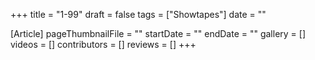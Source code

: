 +++
title = "1-99"
draft = false
tags = ["Showtapes"]
date = ""

[Article]
pageThumbnailFile = ""
startDate = ""
endDate = ""
gallery = []
videos = []
contributors = []
reviews = []
+++